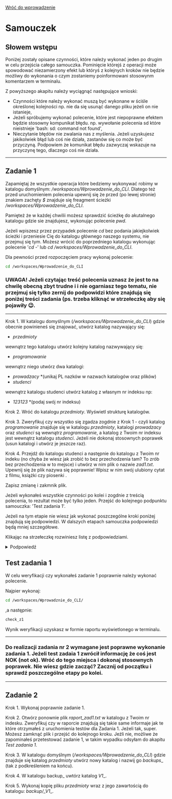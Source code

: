 [Wróć do wprowadzenie](./wprowadzenie.md)

# Samouczek

## Słowem wstępu

Poniżej zostały opisane czynności, które należy wykonać jeden po drugim w celu przejścia całego samouczka. Pominięcie którejś z operacji może spowodować niezamierzony efekt lub któryś z kolejnych kroków nie będzie możliwy do wykonania o czym zostaniemy poinformowani stosowynm komentarzem w terminalu.

Z powyższego akapitu należy wyciągnąć następujące wnioski:

-   Czynności które należy wykonać muszą być wykonane w ściśle określonej kolejności np. nie da się usunąć danego pliku jeżeli on nie istanieje,
-   Jeżeli spróbujemy wykonać polecenie, które jest niepoprawne efektem będzie stosowny kompunikat błędu. np. wywołanie polecenia sd które nieistnieje 'bash: sd: command not found',
-   Nieczytanie błędów nie zwalania nas z myślenia. Jeżeli uzyskujesz jakikolwiek błąd lub coś nie działa, zastanów się co może być przyczyną. Podpowiem że komunikat błędu zazwyczaj wskazuje na przyczynę tego, dlaczego coś nie działa.

---

## Zadanie 1

Zapamiętaj że wszystkie operacja które bedziemy wykonywać robimy w katalogu domyślnym: _/workspaces/Wprowadzenie_do_CLI_. Dlatego też przed uruchomieniem polecenia upewnij się że przed (po lewej stronie) znakiem zachęty _$_ znajduje się freagment ścieżki _/workspaces/Wprowadzenie_do_CLI_.

Pamięteż że w każdej chwilii możesz sprawdzić ścieżkę do akutalnego katalogu gdzie sie znajdujesz, wykonując polecenie _pwd_.

Jeżeli wpiszesz przez przypadek polecenie _cd_ bez podania jakiejkolwiek ścieżki i przeniesie Cię do katalogu głównego naszego systemu, nie przejmuj się tym. Możesz wrócić do poprzedniego katalogu wykonując polecenie '_cd -_' lub _cd /workspaces/Wprowadzenie_do_CLI_.

Dla pewności przed rozpoczęciem pracy wykonaj polecenie:

```bash
cd /workspaces/Wprowadzenie_do_CLI
```

### UWAGA! Jeżeli czytając treść polecenia uznasz że jest to na chwilę obecną zbyt trudne i i nie ogarniasz tego tematu, nie przejmuj się tylko zernij do podpowidzi które znajdują się poniżej treści zadania (ps. trzeba kliknąć w strzełeczkę aby się pojawiły 😉.

---

Krok 1. W katalogu domyślnym (_/workspaces/Wprowadzenie_do_CLI_) gdzie obecnie powinieneś się znajować, utwórz katalog nazywający się:

-   _przedmioty_

wewnątrz tego katalogu utwórz kolejny katalog nazwywający się:

-   _programowanie_

wewnątrz niego utwórz dwa katalogi:

-   _prowadzacy_ \*(unikaj PL nazków w nazwach katalogów oraz plików)
-   _studenci_

wewnątrz katalogu studenci utwórz katalog z własnym nr indeksu np:

-   _123123_ \*(podaj swój nr indeksu)

Krok 2. Wróć do katalogu _przedmioty_. Wyświetl strukturę katalogów.

Krok 3. Zweryfikuj czy wszystko się zgadza zogdnie z Krok 1 - czyli katalog _programowanie_ znajduje się w katalogu _przedmioty_, katalogi _prowadzacy_ oraz _studenci_ są wewnątrz _programowanie_, a katalog z Twoim nr indeksu jest wewnątrz katalogu _studenci_. Jeżeli nie dokonaj stosownych poprawek (usun katalogi i utwórz je jeszcze raz).

Krok 4. Przejdź do katalogu studenci a następnie do katalogu z Twoim nr indeku (no chyba że wiesz jak zrobić to bez przechodzenia tam? To zrób bez przechodzenia w to mejsce) i utwórz w nim plik o nazwie _zad1.txt_. Upewnij się że plik nazywa się poprawnie!
Wpisz w nim swój ulubiony cytat z filmu, książki czy piosenki .

Zapisz zmianę i zakmnik plik.

Jeżeli wykonałeś wszystkie czynności po kolei i zogdnie z treścią polecenia, to rezultat może być tylko jeden.
Przejść do kolejnego podpunktu samouczka: 'Test zadania 1'.

Jeżeli na tym etapie nie wiesz jak wykonać poszczególne kroki poniżej znajdują się podpowiedzi. W dalszych etapach samouczka podpowiedzi będą mniej szczegółowe.

Klikając na strzełeczkę rozwiniesz listę z podpowiedziami.

<details>
  <summary>Podpowiedź</summary>

0. Wykorzystaj polecenie w celu upewnienia się że jesteś we właściwym katalgu

```bash
pwd
```

jeżeli zwóciona ścieżka to /workspaces/Wprowadzenie_do_CLI znaczy ze jesteś w odpowiednim miejscu.
Jeżeli nie to wróć do tego katalogu wpisując:

```bash
cd /workspaces/Wprowadzenie_do_CLI
```

1. Wykorzystaj polecenie :

```bash
mkdir przedmiot
```

2. Przejdź do katalogu przedmiot za pomocą:

```bash
cd przedmiot
```

3. Wykorzystaj polecenie:

```bash
ls
```

Aby upewnić się że w katalogu nie ma jeszcze każdnych plików.

4. Wykorzystaj polecenie:

```bash
mkdir programowanie
```

5. Wykorzystaj polecenie:

```bash
cd programowanie
```

6. Wykorzystaj polecenie:

```bash
ls
```

Aby upewnić się że w katalogu nie ma jeszcze każdnych plików.

7. Wykorzystaj polecenie

```bash
mkdir prowadzacy
```

8. Wykorzystaj polecenie

```bash
mkdir studenci
```

9. Wykorzystaj polecenie:

```bash
ls
```

Aby upewnić się że w katalogu zostały utworzone dwa nowe katalogi.

10. Przejdź do katalogu studenci za pomocą

```bash
cd studenci
```

11. Wykorzystaj polecenie gdzie zamiast 123123 podaj wlasny nr indeksu

```bash
mkdir 123123
```

12. Wróć do katalogu _/workspaces/Wprowadzenie_do_CLI_

```bash
cd /workspaces/Wprowadzenie_do_CLI
```

13. Wykorzystaj polecenie

```bash
tree
```

14. Wykorzystaj polecenie

```bash
cd /przedmiot/programowanie/studenci/123123
```

15. Wykorzystaj polecenie

```bash
code zad1.txt
```

</details>

## Test zadania 1

W celu weryfikacji czy wykonałeś zadanie 1 poprawnie należy wykonać polecenie.

Najpier wykonaj:

```bash
cd /workspaces/Wprowadznie_do_CLI/
```

,a następnie:

```bash
check_z1
```

Wynik weryfikacji uzyskasz w formie raportu wyświetlonego w terminalu.

---

### Do realizacji zadania nr 2 wymagane jest poprawne wykonanie zadania 1. Jeżeli test zadaia 1 zwrócił informację że coś jest NOK (not ok). Wróć do tego miejsca i dokonaj stosownych poprawek. Nie wiesz gdzie zacząć? Zacznij od początku i sprawdź poszczególne etapy po kolei.

---

## Zadanie 2

Krok 1. Wykonaj poprawnie zadanie 1.

Krok 2. Otwórz ponownie plik _raport_zad1.txt_ w katalogu z Twoim nr indesku. Zweryfikuj czy w raporcie znajdują się takie same informaje jak te które otrzymałeś z uruchomienia testów dla Zadania 1.
Jeżeli tak, super. Możesz zamknąć plik i przejść do kolejnogo kroku. Jeżli nie, możliwe że zapominałeś przetestować zadanie 1, w takim wypadku odsyłam do akapitu _Test zadania 1_.

Krok 3. W katalogu domyślnym (_/workspaces/Wprowadzenie_do_CLI_) gdzie znajduje się katalog _przedmioty_ utwórz nowy katalog i nazwij go _backups_\_ (tak z podkreśleniem na końcu).

Krok 4. W katalogu backup\_ uwtórz katalog _V1_\_.

Krok 5. Wykonaj kopię pliku _przedmioty_ wraz z jego zawartością do katalogu: _backup/\_V1_\_.
